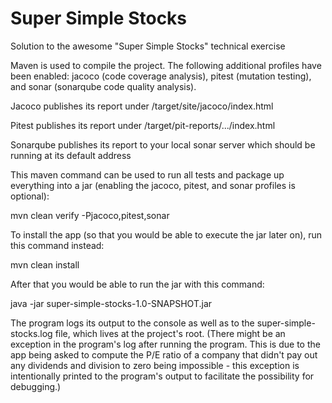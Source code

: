 # Super Simple Stocks
Solution to the awesome "Super Simple Stocks" technical exercise

Maven is used to compile the project. The following additional profiles have been enabled: jacoco (code coverage analysis), pitest (mutation testing), and sonar (sonarqube code quality analysis).

Jacoco publishes its report under /target/site/jacoco/index.html

Pitest publishes its report under /target/pit-reports/.../index.html

Sonarqube publishes its report to your local sonar server which should be running at its default address

This maven command can be used to run all tests and package up everything into a jar (enabling the jacoco, pitest, and sonar profiles is optional):

mvn clean verify -Pjacoco,pitest,sonar

To install the app (so that you would be able to execute the jar later on), run this command instead:

mvn clean install

After that you would be able to run the jar with this command:

java -jar super-simple-stocks-1.0-SNAPSHOT.jar

The program logs its output to the console as well as to the super-simple-stocks.log file, which lives at the project's root. (There might be an exception in the program's log after running the program. This is due to the app being asked to compute the P/E ratio of a company that didn't pay out any dividends and division to zero being impossible - this exception is intentionally printed to the program's output to facilitate the possibility for debugging.)

